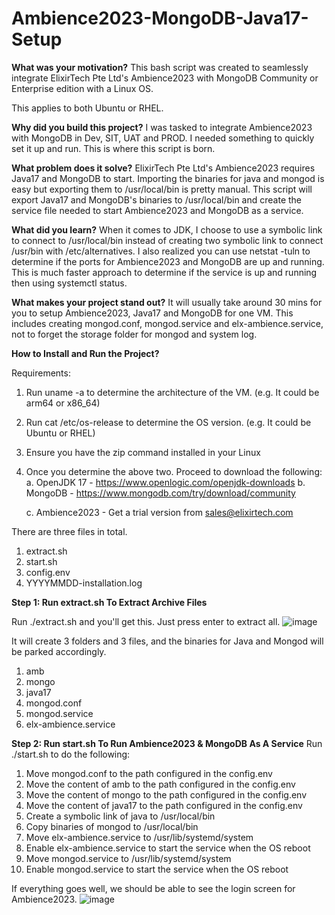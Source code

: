 # Ambience2023-MongoDB-Java17-Setup
**What was your motivation?**
This bash script was created to seamlessly integrate ElixirTech Pte Ltd's Ambience2023 with MongoDB Community or Enterprise edition with a Linux OS.

This applies to both Ubuntu or RHEL.

**Why did you build this project?**
I was tasked to integrate Ambience2023 with MongoDB in Dev, SIT, UAT and PROD. I needed something to quickly set it up and run. This is where this script is born.

**What problem does it solve?**
ElixirTech Pte Ltd's Ambience2023 requires Java17 and MongoDB to start. Importing the binaries for java and mongod is easy but exporting them to /usr/local/bin is pretty manual. This script will export Java17 and MongoDB's binaries to /usr/local/bin and create the service file needed to start Ambience2023 and MongoDB as a service.

**What did you learn?**
When it comes to JDK, I choose to use a symbolic link to connect to /usr/local/bin instead of creating two symbolic link to connect /usr/bin with /etc/alternatives.
I also realized you can use netstat -tuln to determine if the ports for Ambience2023 and MongoDB are up and running. This is much faster approach to determine if the service is up and running then using systemctl status.

**What makes your project stand out?**
It will usually take around 30 mins for you to setup Ambience2023, Java17 and MongoDB for one VM. This includes creating mongod.conf, mongod.service and elx-ambience.service, not to forget the storage folder for mongod and system log.

**How to Install and Run the Project?**

Requirements:
1. Run uname -a to determine the architecture of the VM. (e.g. It could be arm64 or x86_64)
2. Run cat /etc/os-release to determine the OS version. (e.g. It could be Ubuntu or RHEL)
3. Ensure you have the zip command installed in your Linux
4. Once you determine the above two. Proceed to download the following:
   a. OpenJDK 17 - https://www.openlogic.com/openjdk-downloads
   b. MongoDB - https://www.mongodb.com/try/download/community
   
   c. Ambience2023 - Get a trial version from sales@elixirtech.com
   
There are three files in total.
1. extract.sh
2. start.sh
3. config.env
4. YYYYMMDD-installation.log

**Step 1: Run extract.sh To Extract Archive Files**

Run ./extract.sh and you'll get this. Just press enter to extract all.
![image](https://github.com/davidaw78/Ambience2023-MongoDB-Java17-Setup/assets/89636227/39dc9bd6-705b-4bb9-ad3f-88b37473fa63)

It will create 3 folders and 3 files, and the binaries for Java and Mongod will be parked accordingly.
1. amb
2. mongo
3. java17
4. mongod.conf
5. mongod.service
6. elx-ambience.service

**Step 2: Run start.sh To Run Ambience2023 & MongoDB As A Service**
Run ./start.sh to do the following:
1. Move mongod.conf to the path configured in the config.env
2. Move the content of amb to the path configured in the config.env
3. Move the content of mongo to the path configured in the config.env
4. Move the content of java17 to the path configured in the config.env
5. Create a symbolic link of java to /usr/local/bin
6. Copy binaries of mongod to /usr/local/bin
7. Move elx-ambience.service to /usr/lib/systemd/system
8. Enable elx-ambience.service to start the service when the OS reboot
9. Move mongod.service to /usr/lib/systemd/system
10. Enable mongod.service to start the service when the OS reboot

If everything goes well, we should be able to see the login screen for Ambience2023.
![image](https://github.com/davidaw78/Ambience2023-MongoDB-Java17-Setup/assets/89636227/f599ee4f-9c79-4fc6-a9e4-50c3da741a1c)
